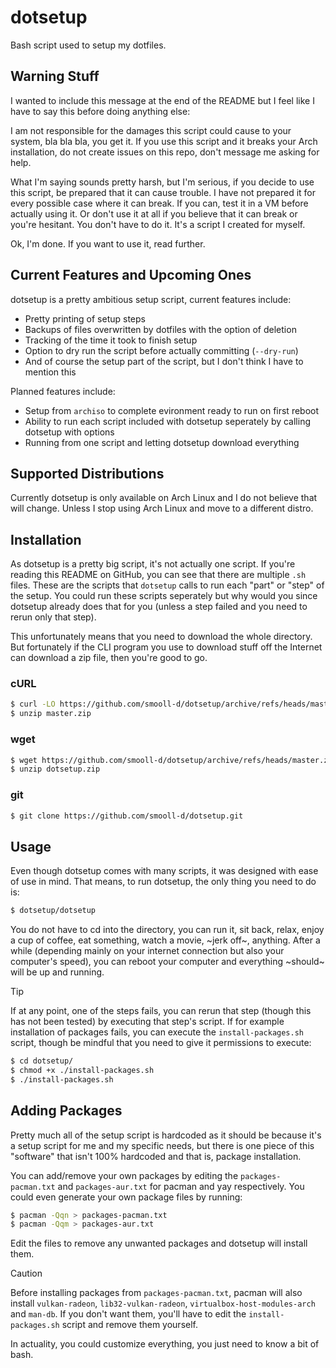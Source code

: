 # dotsetup
Bash script used to setup my dotfiles.

## Warning Stuff
I wanted to include this message at the end of the README but I feel like I have to say this before doing anything else:

I am not responsible for the damages this script could cause to your system, bla bla bla, you get it. If you use this script and it breaks your Arch installation, do not create issues on this repo, don't message me asking for help.

What I'm saying sounds pretty harsh, but I'm serious, if you decide to use this script, be prepared that it can cause trouble. I have not prepared it for every possible case where it can break. If you can, test it in a VM before actually using it. Or don't use it at all if you believe that it can break or you're hesitant. You don't have to do it. It's a script I created for myself.

Ok, I'm done. If you want to use it, read further.

## Current Features and Upcoming Ones
dotsetup is a pretty ambitious setup script, current features include:

- Pretty printing of setup steps
- Backups of files overwritten by dotfiles with the option of deletion
- Tracking of the time it took to finish setup
- Option to dry run the script before actually committing (`--dry-run`)
- And of course the setup part of the script, but I don't think I have to mention this

Planned features include:

- Setup from `archiso` to complete evironment ready to run on first reboot
- Ability to run each script included with dotsetup seperately by calling dotsetup with options
- Running from one script and letting dotsetup download everything

## Supported Distributions
Currently dotsetup is only available on Arch Linux and I do not believe that will change. Unless I stop using Arch Linux and move to a different distro.

## Installation
As dotsetup is a pretty big script, it's not actually one script. If you're reading this README on GitHub, you can see that there are multiple `.sh` files. These are the scripts that `dotsetup` calls to run each "part" or "step" of the setup. You could run these scripts seperately but why would you since dotsetup already does that for you (unless a step failed and you need to rerun only that step).

This unfortunately means that you need to download the whole directory. But fortunately if the CLI program you use to download stuff off the Internet can download a zip file, then you're good to go.

### cURL

```bash
$ curl -LO https://github.com/smooll-d/dotsetup/archive/refs/heads/master.zip
$ unzip master.zip
```

### wget

```bash
$ wget https://github.com/smooll-d/dotsetup/archive/refs/heads/master.zip -O dotsetup.zip
$ unzip dotsetup.zip
```

### git

```bash
$ git clone https://github.com/smooll-d/dotsetup.git
```

## Usage
Even though dotsetup comes with many scripts, it was designed with ease of use in mind. That means, to run dotsetup, the only thing you need to do is:

```bash
$ dotsetup/dotsetup
```

You do not have to cd into the directory, you can run it, sit back, relax, enjoy a cup of coffee, eat something, watch a movie, ~jerk off~, anything. After a while (depending mainly on your internet connection but also your computer's speed), you can reboot your computer and everything ~should~ will be up and running.

> [!TIP]
> If at any point, one of the steps fails, you can rerun that step (though this has not been tested) by executing that step's script.
> If for example installation of packages fails, you can execute the `install-packages.sh` script, though be mindful that you need to give it permissions to execute:
> ```bash
> $ cd dotsetup/
> $ chmod +x ./install-packages.sh
> $ ./install-packages.sh
> ```

## Adding Packages
Pretty much all of the setup script is hardcoded as it should be because it's a setup script for me and my specific needs, but there is one piece of this "software" that isn't 100% hardcoded and that is, package installation.

You can add/remove your own packages by editing the `packages-pacman.txt` and `packages-aur.txt` for pacman and yay respectively. You could even generate your own package files by running:

```bash
$ pacman -Qqn > packages-pacman.txt
$ pacman -Qqm > packages-aur.txt
```

Edit the files to remove any unwanted packages and dotsetup will install them.

> [!CAUTION]
> Before installing packages from `packages-pacman.txt`, pacman will also install `vulkan-radeon`, `lib32-vulkan-radeon`, `virtualbox-host-modules-arch` and `man-db`. If you don't want them, you'll have to edit the `install-packages.sh` script and remove them yourself.

In actuality, you could customize everything, you just need to know a bit of bash.
